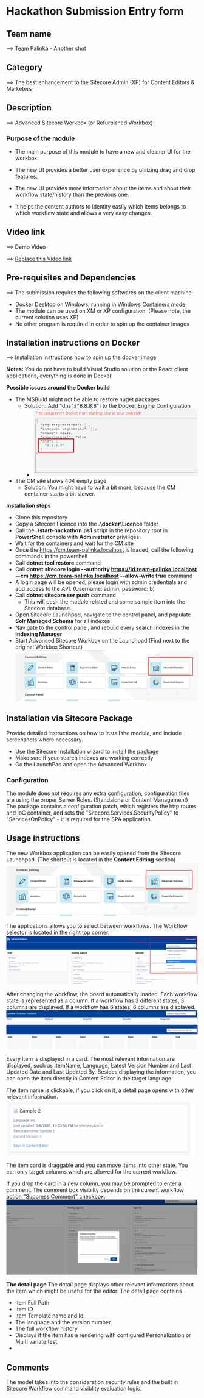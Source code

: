 # Hackathon Submission Entry form

## Team name
⟹ Team Palinka - Another shot

## Category
⟹ The best enhancement to the Sitecore Admin (XP) for Content Editors & Marketers

## Description
⟹ Advanced Sitecore Workbox (or Refurbished Workbox)

### Purpose of the module

- The main purpose of this module to have a new and cleaner UI for the workbox
- The new UI provides a better user experience by utilizing drag and drop features.
- The new UI provides more information about the items and about their workflow state/history than the previous one. 

- It helps the content authors to identity easily which items belongs to which workflow state and allows a very easy changes.

## Video link
⟹ Demo Video

⟹ [Replace this Video link](#video-link)



## Pre-requisites and Dependencies

⟹ The submission requires the following softwares on the client machine:

- Docker Desktop on Windows, running in Windows Containers mode
- The module can be used on XM or XP configuration. (Please note, the current solution uses XP)
- No other program is required in order to spin up the container images

## Installation instructions on Docker
⟹ Installation instructions how to spin up the docker image  

**Notes:** You do not have to build Visual Studio solution or the React client applications, everything is done in Docker

**Possible issues around the Docker build**
- The MSBuild might not be able to restore nuget packages
  - Solution: Add "dns":["8.8.8.8"] to the Docker Engine Configuration
    - ![File](documentation/screenshots/file.png)
- The CM site shows 404 empty page
  - Solution: You might have to wait a bit more, because the CM container starts a bit slower.

**Installation steps**

- Clone this repository
- Copy a Sitecore Licence into the **.\docker\Licence** folder
- Call the **.\start-hackathon.ps1** script in the repository root in **PowerShell** console with **Administrator** priviliges
- Wait for the containers and wait for the CM site
- Once the https://cm.team-palinka.localhost is loaded, call the following commands in the powershell
- Call **dotnet tool restore** command
- Call **dotnet sitecore login --authority https://id.team-palinka.localhost --cm https://cm.team-palinka.localhost --allow-write true**  command
- A login page will be opened, please login with admin credentials and add access to the API. (Username: admin, password: b)
- Call **dotnet sitecore ser push** command
  - This will push the module related and some sample item into the Sitecore database.
- Open Sitecore Launchpad, navigate to the control panel, and populate **Solr Managed Schema** for all indexes
- Navigate to the control panel, and rebuild every search indexes in the **Indexing Manager**
- Start Advanced Sitecore Workbox on the Launchpad (Find next to the original Workbox Shortcut)
![File2](documentation/screenshots/file2.png)

## Installation via Sitecore Package
Provide detailed instructions on how to install the module, and include screenshots where necessary.

- Use the Sitecore Installation wizard to install the [package](sc.package/Advanced.Sitecore.Workbox-v1.0.zip)
- Make sure if your search indexes are working correctly
- Go the LaunchPad and open the Advanced Workbox.

### Configuration
The module does not requires any extra configuration, configuration files are using the proper Server Roles. (Standalone or Content Management) The package contains a configuration patch, which registers the http routes and IoC container, and sets the "Sitecore.Services.SecurityPolicy" to "ServicesOnPolicy" - it is required for the SPA application.

## Usage instructions

The new Workbox application can be easily opened from the Sitecore Launchpad. (The shortcut is located in the **Content Editing** section)
![File2](documentation/screenshots/file2.png)

The applications allows you to select between workflows. The Workflow selector is located in the right top corner.
![Selector](documentation/screenshots/selector.png)

After changing the workflow, the board automatically loaded. Each workflow state is represented as a column. 
If a workflow has 3 different states, 3 columns are displayed. If a workflow has 6 states, 6 columns are displayed.
![Columns](documentation/screenshots/columns.png)
![Mroecolumn](documentation/screenshots/mroecolumn.png)

Every item is displayed in a card. The most relevant information are displayed, such as ItemName, Language, Latest Version Number and Last Updated Date and Last Updated By. 
Besides displaying the information, you can open the item directly in Content Editor in the target language.

The item name is clickable, if you click on it, a detail page opens with other relevant information.
![Card](documentation/screenshots/card.png)

The item card is draggable and you can move items into other state. You can only target columns which are allowed for the current workflow. 

If you drop the card in a new column, you may be prompted to enter a comment. The comment box visibilty depends on the current workflow action "Suppress Comment" checkbox.
![Da](documentation/screenshots/da.png)

**The detail page**
The detail page displays other relevant informations about the item which might be useful for the editor.
The detail page contains
- Item Full Path
- Item ID
- Item Template name and Id
- The language and the version number
- The full workflow history
- Displays if the item has a rendering with configured Personalization or Multi variate test
- 

## Comments
The model takes into the consideration security rules and the built in Sitecore Workflow command visiblity evaluation logic.

